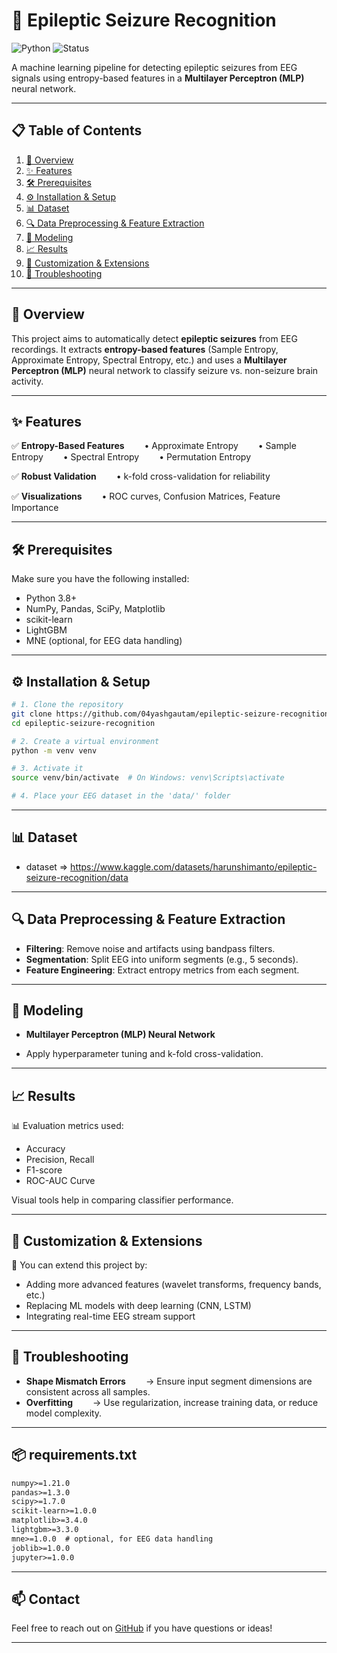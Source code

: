 # 🧠 Epileptic Seizure Recognition

![Python](https://img.shields.io/badge/Python-3.8%2B-blue.svg)
![Status](https://img.shields.io/badge/Status-Active-brightgreen)

A machine learning pipeline for detecting epileptic seizures from EEG signals using entropy-based features in a **Multilayer Perceptron (MLP)** neural network.

---

## 📋 Table of Contents

1. [📌 Overview](#overview)
2. [✨ Features](#features)
3. [🛠️ Prerequisites](#prerequisites)
4. [⚙️ Installation & Setup](#installation--setup)
5. [📊 Dataset](#dataset)
6. [🔍 Data Preprocessing & Feature Extraction](#data-preprocessing--feature-extraction)
7. [🧪 Modeling](#modeling)
8. [📈 Results](#results)
9. [🧩 Customization & Extensions](#customization--extensions)
10. [🐛 Troubleshooting](#troubleshooting)

---

## 📌 Overview

This project aims to automatically detect **epileptic seizures** from EEG recordings. It extracts **entropy-based features** (Sample Entropy, Approximate Entropy, Spectral Entropy, etc.) and uses a **Multilayer Perceptron (MLP)** neural network to classify seizure vs. non-seizure brain activity.

---

## ✨ Features

✅ **Entropy-Based Features**
  • Approximate Entropy
  • Sample Entropy
  • Spectral Entropy
  • Permutation Entropy

✅ **Robust Validation**
  • k-fold cross-validation for reliability

✅ **Visualizations**
  • ROC curves, Confusion Matrices, Feature Importance

---

## 🛠️ Prerequisites

Make sure you have the following installed:

* Python 3.8+
* NumPy, Pandas, SciPy, Matplotlib
* scikit-learn
* LightGBM
* MNE (optional, for EEG data handling)

---

## ⚙️ Installation & Setup

```bash
# 1. Clone the repository
git clone https://github.com/04yashgautam/epileptic-seizure-recognition.git
cd epileptic-seizure-recognition

# 2. Create a virtual environment
python -m venv venv

# 3. Activate it
source venv/bin/activate  # On Windows: venv\Scripts\activate

# 4. Place your EEG dataset in the 'data/' folder
```

---

## 📊 Dataset

* dataset => https://www.kaggle.com/datasets/harunshimanto/epileptic-seizure-recognition/data

---

## 🔍 Data Preprocessing & Feature Extraction

* **Filtering**: Remove noise and artifacts using bandpass filters.
* **Segmentation**: Split EEG into uniform segments (e.g., 5 seconds).
* **Feature Engineering**: Extract entropy metrics from each segment.

---

## 🧪 Modeling

  * **Multilayer Perceptron (MLP) Neural Network**

* Apply hyperparameter tuning and k-fold cross-validation.

---

## 📈 Results

📊 Evaluation metrics used:

* Accuracy
* Precision, Recall
* F1-score
* ROC-AUC Curve

Visual tools help in comparing classifier performance.

---

## 🧩 Customization & Extensions

🔧 You can extend this project by:

* Adding more advanced features (wavelet transforms, frequency bands, etc.)
* Replacing ML models with deep learning (CNN, LSTM)
* Integrating real-time EEG stream support

---

## 🐛 Troubleshooting

* **Shape Mismatch Errors**
    → Ensure input segment dimensions are consistent across all samples.
* **Overfitting**
    → Use regularization, increase training data, or reduce model complexity.

---

## 📦 requirements.txt

```txt
numpy>=1.21.0
pandas>=1.3.0
scipy>=1.7.0
scikit-learn>=1.0.0
matplotlib>=3.4.0
lightgbm>=3.3.0
mne>=1.0.0  # optional, for EEG data handling
joblib>=1.0.0
jupyter>=1.0.0
```

---

## 📫 Contact

Feel free to reach out on [GitHub](https://github.com/04yashgautam) if you have questions or ideas!

---
